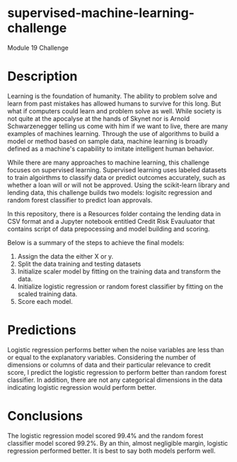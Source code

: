 # supervised-machine-learning-challenge
Module 19 Challenge

# Description
Learning is the foundation of humanity. The ability to problem solve and learn from past mistakes has allowed humans to survive for this long. But what if computers could learn and problem solve as well. While society is not quite at the apocalyse at the hands of Skynet nor is Arnold Schwarzenegger telling us come with him if we want to live, there are many examples of machines learning. Through the use of algorithms to build a model or method based on sample data, machine learning is broadly defined as a machine's capability to imitate intelligent human behavior.

While there are many approaches to machine learning, this challenge focuses on supervised learning. Supervised learning uses labeled datasets to train algoirthms to classify data or predict outcomes accurately, such as whether a loan will or will not be approved. Using the scikit-learn library and lending data, this challenge builds two models: logisitc regression and random forest classifier to predict loan approvals.

In this repository, there is a Resources folder containg the lending data in CSV format and a Jupyter notebook entitled Credit Risk Evauluator that contains script of data prepocessing and model building and scoring.

Below is a summary of the steps to achieve the final models:

1. Assign the data the either X or y.
2. Split the data training and testing datasets
3. Initialize scaler model by fitting on the training data and transform the data.
4. Initialize logistic regression or random forest classifier by fitting on the scaled training data.
5. Score each model.

# Predictions
Logistic regression performs better when the noise variables are less than or equal to the explanatory variables. Considering the number of dimensions or columns of data and their particular relevance to credit score, I predict the logistic regression to perform better than random forest classifier. In addition, there are not any categorical dimensions in the data indicating logistic regression would perform better.

# Conclusions
The logistic regression model scored 99.4% and the random forest classifier model scored 99.2%. By an thin, almost negligible margin, logistic regression performed better. It is best to say both models perform well. 
